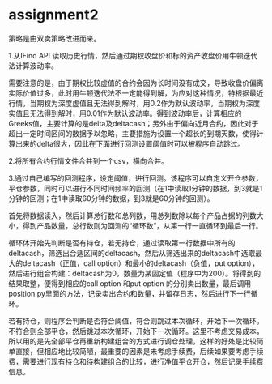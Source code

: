 # assignment2

策略是由双卖策略改进而来。

1.从IFind API 读取历史行情，然后通过期权收盘价和标的资产收盘价用牛顿迭代法计算波动率。

需要注意的是，由于期权比较虚值的合约会因为长时间没有成交，导致收盘价偏离实际价值过多，此时用牛顿迭代法不一定能得到解，为应对这种情况，特根据最近行情，当期权为深度虚值且无法得到解时，用0.2作为默认波动率，当期权为深度实值且无法得到解时，用0.01作为默认波动率。得到波动率后，计算相应的Greeks值，主要计算的是delta及deltacash；另外由于偏向近月合约，因此对于超出一定时间区间的数据予以忽略，主要措施为设置一个超长的到期天数，使得计算出来的delta很大，因此在下面进行回测设置阈值时可以被程序自动跳过。

2.将所有合约行情文件合并到一个csv，横向合并。

3.通过自己编写的回测程序，设定阈值，进行回测。该程序可以自定义开仓参数，平仓参数，同时可以进行不同时间频率的回测（在1中读取1分钟的数据，到3就是1分钟的回测；在1中读取60分钟的数据，到3就是60分钟的回测）。

首先将数据读入，然后计算总行数和总列数，用总列数除以每个产品占据的列数大小，得到产品数量，总行数则为回测的“循环数”，从第一行一直循环到最后一行。

循环体开始先判断是否有持仓，若无持仓，通过读取第一行数据中所有的deltacash，筛选出合适区间的deltacash，然后从筛选出来的deltacash中选取最大的deltacash（正值，call option）和最小的deltacash（负值，put option），然后进行组合构建：deltacash为0，数量为某固定值（程序中为200）。将得到的结果取整，便得到相应的call option 和put option 的分别卖出数量，最后调用position.py里面的方法，记录卖出合约和数量，并留存日志，然后进行下一行循环。

若有持仓，则程序会判断是否符合阈值，符合则跳过本次循环，开始下一次循环。不符合则全部平仓，然后跳过本次循环，开始下一次循环。这里不考虑交易成本，所以用的是先全部平仓再重新构建组合的方式进行调仓处理，这样的好处是比较简单直接，但相应地比较简陋，最重要的因素是未考虑手续费，后续如果要考虑手续费，需要进行现有持仓和待构建组合的比较，进行净值平仓开仓，然后记录手续费信息。